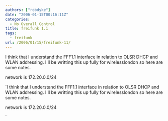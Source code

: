 ```yaml
---
authors: ["robdyke"]
date: "2006-01-15T00:16:11Z"
categories:
  - No Overall Control
title: freifunk 1.1
tags:
  - freifunk
url: /2006/01/15/freifunk-11/
---
```

I think that I understand the FFF1.1 interface in relation to OLSR DHCP and WLAN addressing. I'll be writting this up fully for wirelesslondon so here are some notes.

network is 172.20.0.0/24
  
`I think that I understand the FFF1.1 interface in relation to OLSR DHCP and WLAN addressing. I'll be writting this up fully for wirelesslondon so here are some notes.

network is 172.20.0.0/24
  
`